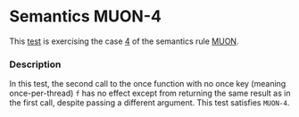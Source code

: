 # Semantics MUON-4

This [test](.) is exercising the case [4](../Readme.md) of the semantics rule [MUON](../../muon/Readme.md).

### Description

In this test, the second call to the once function with no once key (meaning once-per-thread) `f` has no effect except from returning the same result as in the first call, despite passing a different argument. This test satisfies `MUON-4`.
